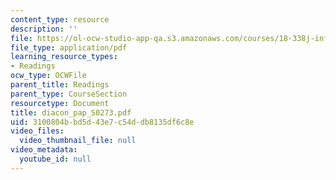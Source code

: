 ```yaml
---
content_type: resource
description: ''
file: https://ol-ocw-studio-app-qa.s3.amazonaws.com/courses/18-338j-infinite-random-matrix-theory-fall-2004/3100804bbd5d43e7c54ddb8135df6c8e_diacon_pap_S0273.pdf
file_type: application/pdf
learning_resource_types:
- Readings
ocw_type: OCWFile
parent_title: Readings
parent_type: CourseSection
resourcetype: Document
title: diacon_pap_S0273.pdf
uid: 3100804b-bd5d-43e7-c54d-db8135df6c8e
video_files:
  video_thumbnail_file: null
video_metadata:
  youtube_id: null
---
```

